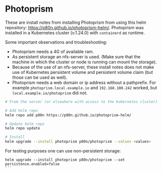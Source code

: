 # Photoprism

These are install notes from installing Photoprism from using this helm repository: https://p80n.github.io/photoprism-helm/. Photoprism was installed in a Kubernetes cluster (v.1.24.0) with `containerd` as runtime.

Some important observations and troubleshooting:

* Photoprism needs a 4G of available ram.
* As persistent storage an nfs-server is used. (Make sure that the machine in which the cluster or node is running can mount the storage).
* Because of the use of an nfs-server, these install notes does not make use of Kubernetes persistent volume and persistent volume claim (but those can be used as well).
* Photoprism needs a web domain or ip address without a pathprefix. For example `photoprism.local.example.io` and `192.168.100.242` worked, but `local.example.io/photoprism` did not.

```bash
# From the server (or elsewhere with access to the Kubernetes cluster)

# Add helm repo
helm repo add p80n https://p80n.github.io/photoprism-helm/

# Update helm repo
helm repo update

# Install
helm upgrade --install photoprism p80n/photoprism --values <values>
```

For testing purposes one can use non-persistent storage:

````
helm upgrade --install photoprism p80n/photoprism --set persistence.enabled=false
```